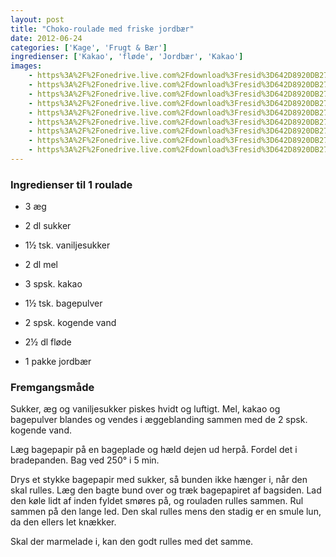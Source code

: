 ```yaml
---
layout: post
title: "Choko-roulade med friske jordbær"
date: 2012-06-24
categories: ['Kage', 'Frugt & Bær']
ingredienser: ['Kakao', 'fløde', 'Jordbær', 'Kakao']
images:
    - https%3A%2F%2Fonedrive.live.com%2Fdownload%3Fresid%3D642D8920DB2784EE!126257
    - https%3A%2F%2Fonedrive.live.com%2Fdownload%3Fresid%3D642D8920DB2784EE!126251
    - https%3A%2F%2Fonedrive.live.com%2Fdownload%3Fresid%3D642D8920DB2784EE!126262
    - https%3A%2F%2Fonedrive.live.com%2Fdownload%3Fresid%3D642D8920DB2784EE!126264
    - https%3A%2F%2Fonedrive.live.com%2Fdownload%3Fresid%3D642D8920DB2784EE!126263
    - https%3A%2F%2Fonedrive.live.com%2Fdownload%3Fresid%3D642D8920DB2784EE!126272
    - https%3A%2F%2Fonedrive.live.com%2Fdownload%3Fresid%3D642D8920DB2784EE!126278
    - https%3A%2F%2Fonedrive.live.com%2Fdownload%3Fresid%3D642D8920DB2784EE!126279
    - https%3A%2F%2Fonedrive.live.com%2Fdownload%3Fresid%3D642D8920DB2784EE!126282
---
```

### Ingredienser til 1 roulade
-   3 æg
-   2 dl sukker
-   1½ tsk. vaniljesukker
-   2 dl mel
-   3 spsk. kakao
-   1½ tsk. bagepulver
-   2 spsk. kogende vand

-   2½ dl fløde
-   1 pakke jordbær

### Fremgangsmåde
Sukker, æg og vaniljesukker piskes hvidt og luftigt. Mel, kakao og bagepulver blandes og vendes i æggeblanding sammen med de 2 spsk. kogende vand.

Læg bagepapir på en bageplade og hæld dejen ud herpå. Fordel det i bradepanden. Bag ved 250&deg; i 5 min.

Drys et stykke bagepapir med sukker, så bunden ikke hænger i, når den skal rulles. Læg den bagte bund over og træk bagepapiret af bagsiden. Lad den køle lidt af inden fyldet smøres på, og rouladen rulles sammen. Rul sammen på den lange led. Den skal rulles mens den stadig er en smule lun, da den ellers let knækker. 

Skal der marmelade i, kan den godt rulles med det samme.
